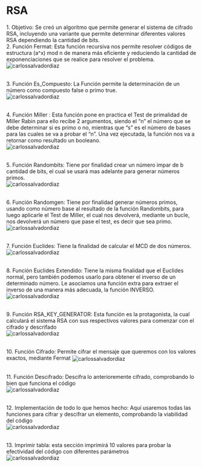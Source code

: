 <h1> RSA</h1>
1. Objetivo: Se creó un algoritmo que permite generar el sistema de cifrado RSA, incluyendo una variante que permite determinar diferentes valores RSA dependiendo la cantidad de bits.<br> 2. Función Fermat: Esta función recursiva nos permite resolver códigos de estructura (a^x) mod n de manera más eficiente y reduciendo la cantidad de exponenciaciones que se realice para resolver el problema.<br> <img align="center" src="https://user-images.githubusercontent.com/85748915/175205411-e2f1bd90-6c43-4dcc-af69-4b2684a960bd.png" alt="carlossalvadordiaz" /></p> <br>3. Función Es_Compuesto: La Función permite la determinación de un número como compuesto false o primo true.<br> <img align="center" src="https://user-images.githubusercontent.com/85748915/175205540-ce34961a-6bb7-4a03-b86f-c888f557bf9f.png" alt="carlossalvadordiaz" /></p><br> 4. Función Miller : Esta función pone en practica el Test de primalidad de Miller Rabin para ello recibe 2 argumentos, siendo el “n” el número que se debe determinar si es primo o no, mientras que “s” es el número de bases para las cuales se va a probar el “n”. Una vez ejecutada, la función nos va a retornar como resultado un booleano. <br><img align="center" src="https://user-images.githubusercontent.com/85748915/175205683-3d02ef51-c492-4f00-b458-253791316e27.png" alt="carlossalvadordiaz" /></p> <br>5. Función Randombits: Tiene por finalidad crear un número impar de b cantidad de bits, el cual se usará mas adelante para generar números primos.<br> <img align="center" src="https://user-images.githubusercontent.com/85748915/175205889-4484c2f9-39b2-451b-8b50-184b7a322147.png" alt="carlossalvadordiaz" /></p><br>6. Función Randomgen: Tiene por finalidad generar números primos, usando como número base al resultado de la función Randombits, para luego aplicarle el Test de Miller, el cual nos devolverá, mediante un bucle, nos devolverá un número que pase el test, es decir que sea primo.<br> <img align="center" src="https://user-images.githubusercontent.com/85748915/175206046-08e1f32a-17b9-4b43-94bf-245bc490c8b4.png" alt="carlossalvadordiaz" /></p><br> 7. Función Euclides: Tiene la finalidad de calcular el MCD de dos números. <img align="center" src="https://user-images.githubusercontent.com/85748915/175206209-cf5541d6-66fe-4f49-b9e8-c78f51f49078.png" alt="carlossalvadordiaz" /></p><br> 8. Función Euclides Extendido: Tiene la misma finalidad que el Euclides normal, pero también podemos usarlo para obtener el inverso de un determinado número. Le asociamos una función extra para extraer el inverso de una manera más adecuada, la función INVERSO. <br><img align="center" src="https://user-images.githubusercontent.com/85748915/175388003-71e0fa37-47d2-4aa2-b462-2a4add9e4d47.png" alt="carlossalvadordiaz" /></p> <br>9. Función RSA_KEY_GENERATOR: Esta función es la protagonista, la cual calculará el sistema RSA con sus respectivos valores para comenzar con el cifrado y descrifado <br><img align="center" src="https://user-images.githubusercontent.com/85748915/175207333-5745c59f-daf1-440a-9a59-9557ccfe2d56.png" alt="carlossalvadordiaz" /></p><br> 10. Función Cifrado: Permite cifrar el mensaje que queremos con los valores exactos, mediante Fermat <img align="center" src="https://user-images.githubusercontent.com/85748915/175207463-d8f3f55d-2cd1-41c4-9b22-d7d4150e5ab3.png" alt="carlossalvadordiaz" /></p> <br>11. Función Descifrado: Descifra lo anterioremente cifrado, comprobando lo bien que funciona el código<br> <img align="center" src="https://user-images.githubusercontent.com/85748915/175207672-6d3bfec3-6721-4204-a88a-a9d7364c55d3.png" alt="carlossalvadordiaz" /></p><br> 12. Implementación de todo lo que hemos hecho: Aquí usaremos todas las funciones para cifrar y descifrar un elemento, comprobando la viabilidad del código <br>
<img align="center" src="https://user-images.githubusercontent.com/85748915/175387658-dd4c7812-d940-4966-8ba8-5b8b327fb2df.png" alt="carlossalvadordiaz" /></p><br>
13. Imprimir tabla: esta sección imprimirá 10 valores para probar la efectividad del código con diferentes parámetros
<br>
<img align="center" src="https://user-images.githubusercontent.com/85748915/175387731-e256a74d-344f-4e02-842b-7f929edf3bc5.png" alt="carlossalvadordiaz" /></p>


